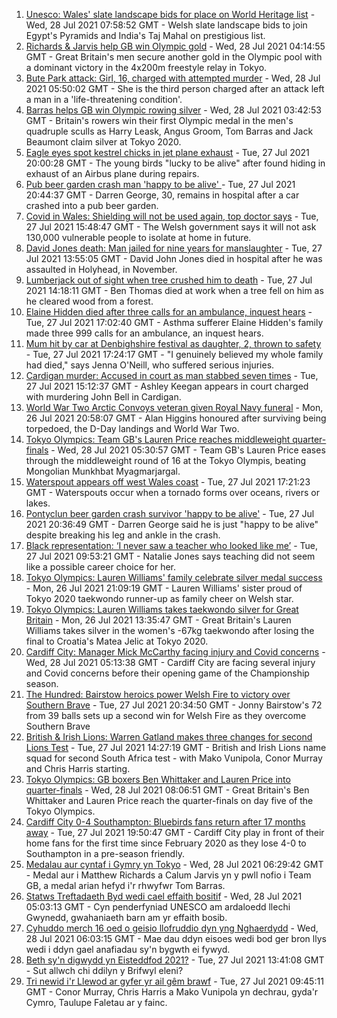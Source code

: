 1. [Unesco: Wales' slate landscape bids for place on World Heritage list](https://www.bbc.co.uk/news/uk-wales-57973511) - Wed, 28 Jul 2021 07:58:52 GMT - Welsh slate landscape bids to join Egypt's Pyramids and India's Taj Mahal on prestigious list.
2. [Richards & Jarvis help GB win Olympic gold](https://www.bbc.co.uk/sport/olympics/57993545) - Wed, 28 Jul 2021 04:14:55 GMT - Great Britain's men secure another gold in the Olympic pool with a dominant victory in the 4x200m freestyle relay in Tokyo.
3. [Bute Park attack: Girl, 16, charged with attempted murder](https://www.bbc.co.uk/news/uk-wales-57994643) - Wed, 28 Jul 2021 05:50:02 GMT - She is the third person charged after an attack left a man in a 'life-threatening condition'.
4. [Barras helps GB win Olympic rowing silver](https://www.bbc.co.uk/sport/olympics/57993357) - Wed, 28 Jul 2021 03:42:53 GMT - Britain's rowers win their first Olympic medal in the men's quadruple sculls as Harry Leask, Angus Groom, Tom Barras and Jack Beaumont claim silver at Tokyo 2020.
5. [Eagle eyes spot kestrel chicks in jet plane exhaust](https://www.bbc.co.uk/news/uk-wales-57992207) - Tue, 27 Jul 2021 20:00:28 GMT - The young birds "lucky to be alive" after found hiding in exhaust of an Airbus plane during repairs.
6. [Pub beer garden crash man 'happy to be alive' ](https://www.bbc.co.uk/news/uk-wales-57983966) - Tue, 27 Jul 2021 20:44:37 GMT - Darren George, 30, remains in hospital after a car crashed into a pub beer garden.
7. [Covid in Wales: Shielding will not be used again, top doctor says](https://www.bbc.co.uk/news/uk-wales-politics-57983581) - Tue, 27 Jul 2021 15:48:47 GMT - The Welsh government says it will not ask 130,000 vulnerable people to isolate at home in future.
8. [David Jones death: Man jailed for nine years for manslaughter](https://www.bbc.co.uk/news/uk-wales-57981505) - Tue, 27 Jul 2021 13:55:05 GMT - David John Jones died in hospital after he was assaulted in Holyhead, in November.
9. [Lumberjack out of sight when tree crushed him to death](https://www.bbc.co.uk/news/uk-wales-57984255) - Tue, 27 Jul 2021 14:18:11 GMT - Ben Thomas died at work when a tree fell on him as he cleared wood from a forest.
10. [Elaine Hidden died after three calls for an ambulance, inquest hears](https://www.bbc.co.uk/news/uk-wales-57980963) - Tue, 27 Jul 2021 17:02:40 GMT - Asthma sufferer Elaine Hidden's family made three 999 calls for an ambulance, an inquest hears.
11. [Mum hit by car at Denbighshire festival as daughter, 2, thrown to safety](https://www.bbc.co.uk/news/uk-wales-57979208) - Tue, 27 Jul 2021 17:24:17 GMT - "I genuinely believed my whole family had died," says Jenna O'Neill, who suffered serious injuries.
12. [Cardigan murder: Accused in court as man stabbed seven times](https://www.bbc.co.uk/news/uk-wales-57989174) - Tue, 27 Jul 2021 15:12:37 GMT - Ashley Keegan appears in court charged with murdering John Bell in Cardigan.
13. [World War Two Arctic Convoys veteran given Royal Navy funeral](https://www.bbc.co.uk/news/uk-wales-57976879) - Mon, 26 Jul 2021 20:58:07 GMT - Alan Higgins honoured after surviving being torpedoed, the D-Day landings and World War Two.
14. [Tokyo Olympics: Team GB's Lauren Price reaches middleweight quarter-finals](https://www.bbc.co.uk/sport/av/olympics/57994254) - Wed, 28 Jul 2021 05:30:57 GMT - Team GB's Lauren Price eases through the middleweight round of 16 at the Tokyo Olympis, beating Mongolian Munkhbat Myagmarjargal.
15. [Waterspout appears off west Wales coast](https://www.bbc.co.uk/news/uk-wales-57989175) - Tue, 27 Jul 2021 17:21:23 GMT - Waterspouts occur when a tornado forms over oceans, rivers or lakes.
16. [Pontyclun beer garden crash survivor 'happy to be alive'](https://www.bbc.co.uk/news/uk-wales-57992208) - Tue, 27 Jul 2021 20:36:49 GMT - Darren George said he is just "happy to be alive" despite breaking his leg and ankle in the crash.
17. [Black representation: ‘I never saw a teacher who looked like me’](https://www.bbc.co.uk/news/uk-wales-57983960) - Tue, 27 Jul 2021 09:53:21 GMT - Natalie Jones says teaching did not seem like a possible career choice for her.
18. [Tokyo Olympics: Lauren Williams' family celebrate silver medal success](https://www.bbc.co.uk/news/uk-wales-57978726) - Mon, 26 Jul 2021 21:09:19 GMT - Lauren Williams' sister proud of Tokyo 2020 taekwondo runner-up as family cheer on Welsh star.
19. [Tokyo Olympics: Lauren Williams takes taekwondo silver for Great Britain](https://www.bbc.co.uk/sport/av/olympics/57968953) - Mon, 26 Jul 2021 13:35:47 GMT - Great Britain's Lauren Williams takes silver in the women's -67kg taekwondo after losing the final to Croatia's Matea Jelic at Tokyo 2020.
20. [Cardiff City: Manager Mick McCarthy facing injury and Covid concerns](https://www.bbc.co.uk/sport/football/57992031) - Wed, 28 Jul 2021 05:13:38 GMT - Cardiff City are facing several injury and Covid concerns before their opening game of the Championship season.
21. [The Hundred: Bairstow heroics power Welsh Fire to victory over Southern Brave](https://www.bbc.co.uk/sport/cricket/57989497) - Tue, 27 Jul 2021 20:34:50 GMT - Jonny Bairstow's 72 from 39 balls sets up a second win for Welsh Fire as they overcome Southern Brave
22. [British & Irish Lions: Warren Gatland makes three changes for second Lions Test](https://www.bbc.co.uk/sport/rugby-union/57983305) - Tue, 27 Jul 2021 14:27:19 GMT - British and Irish Lions name squad for second South Africa test - with Mako Vunipola, Conor Murray and Chris Harris starting.
23. [Tokyo Olympics: GB boxers Ben Whittaker and Lauren Price into quarter-finals](https://www.bbc.co.uk/sport/olympics/57996341) - Wed, 28 Jul 2021 08:06:51 GMT - Great Britain's Ben Whittaker and Lauren Price reach the quarter-finals on day five of the Tokyo Olympics.
24. [Cardiff City 0-4 Southampton: Bluebirds fans return after 17 months away](https://www.bbc.co.uk/sport/football/57992027) - Tue, 27 Jul 2021 19:50:47 GMT - Cardiff City play in front of their home fans for the first time since February 2020 as they lose 4-0 to Southampton in a pre-season friendly.
25. [Medalau aur cyntaf i Gymry yn Tokyo](https://www.bbc.co.uk/newyddion/57995205) - Wed, 28 Jul 2021 06:29:42 GMT - Medal aur i Matthew Richards a Calum Jarvis yn y pwll nofio i Team GB, a medal arian hefyd i'r rhwyfwr Tom Barras.
26. [Statws Treftadaeth Byd wedi cael effaith bositif](https://www.bbc.co.uk/newyddion/57983156) - Wed, 28 Jul 2021 05:03:13 GMT - Cyn penderfyniad UNESCO am ardaloedd llechi Gwynedd, gwahaniaeth barn am yr effaith bosib.
27. [Cyhuddo merch 16 oed o geisio llofruddio dyn yng Nghaerdydd](https://www.bbc.co.uk/newyddion/57994904) - Wed, 28 Jul 2021 06:03:15 GMT - Mae dau ddyn eisoes wedi bod ger bron llys wedi i ddyn gael anafiadau sy'n bygwth ei fywyd.
28. [Beth sy'n digwydd yn Eisteddfod 2021?](https://www.bbc.co.uk/newyddion/57984353) - Tue, 27 Jul 2021 13:41:08 GMT - Sut allwch chi ddilyn y Brifwyl eleni?
29. [Tri newid i'r Llewod ar gyfer yr ail gêm brawf](https://www.bbc.co.uk/newyddion/57983152) - Tue, 27 Jul 2021 09:45:11 GMT - Conor Murray, Chris Harris a Mako Vunipola yn dechrau, gyda'r Cymro, Taulupe Faletau ar y fainc.
